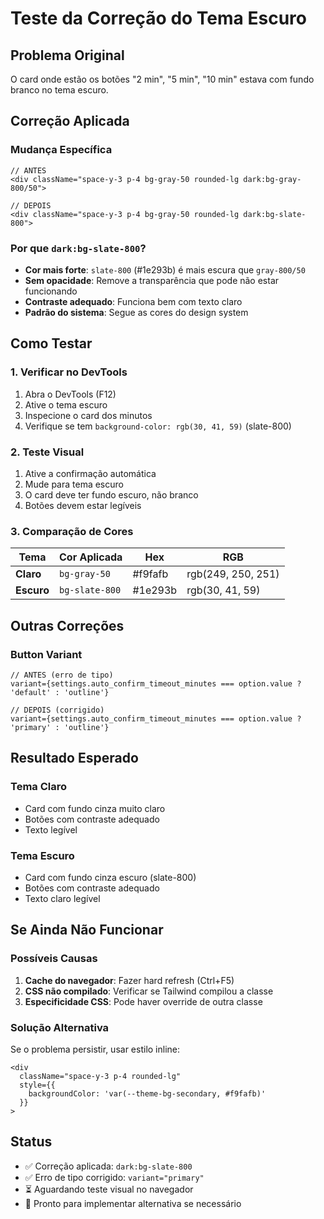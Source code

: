 # Teste da Correção do Tema Escuro

## Problema Original

O card onde estão os botões "2 min", "5 min", "10 min" estava com fundo branco no tema escuro.

## Correção Aplicada

### Mudança Específica

```tsx
// ANTES
<div className="space-y-3 p-4 bg-gray-50 rounded-lg dark:bg-gray-800/50">

// DEPOIS
<div className="space-y-3 p-4 bg-gray-50 rounded-lg dark:bg-slate-800">
```

### Por que `dark:bg-slate-800`?

- **Cor mais forte**: `slate-800` (#1e293b) é mais escura que `gray-800/50`
- **Sem opacidade**: Remove a transparência que pode não estar funcionando
- **Contraste adequado**: Funciona bem com texto claro
- **Padrão do sistema**: Segue as cores do design system

## Como Testar

### 1. Verificar no DevTools

1. Abra o DevTools (F12)
2. Ative o tema escuro
3. Inspecione o card dos minutos
4. Verifique se tem `background-color: rgb(30, 41, 59)` (slate-800)

### 2. Teste Visual

1. Ative a confirmação automática
2. Mude para tema escuro
3. O card deve ter fundo escuro, não branco
4. Botões devem estar legíveis

### 3. Comparação de Cores

| Tema       | Cor Aplicada   | Hex     | RGB                |
| ---------- | -------------- | ------- | ------------------ |
| **Claro**  | `bg-gray-50`   | #f9fafb | rgb(249, 250, 251) |
| **Escuro** | `bg-slate-800` | #1e293b | rgb(30, 41, 59)    |

## Outras Correções

### Button Variant

```tsx
// ANTES (erro de tipo)
variant={settings.auto_confirm_timeout_minutes === option.value ? 'default' : 'outline'}

// DEPOIS (corrigido)
variant={settings.auto_confirm_timeout_minutes === option.value ? 'primary' : 'outline'}
```

## Resultado Esperado

### Tema Claro

- Card com fundo cinza muito claro
- Botões com contraste adequado
- Texto legível

### Tema Escuro

- Card com fundo cinza escuro (slate-800)
- Botões com contraste adequado
- Texto claro legível

## Se Ainda Não Funcionar

### Possíveis Causas

1. **Cache do navegador**: Fazer hard refresh (Ctrl+F5)
2. **CSS não compilado**: Verificar se Tailwind compilou a classe
3. **Especificidade CSS**: Pode haver override de outra classe

### Solução Alternativa

Se o problema persistir, usar estilo inline:

```tsx
<div
  className="space-y-3 p-4 rounded-lg"
  style={{
    backgroundColor: 'var(--theme-bg-secondary, #f9fafb)'
  }}
>
```

## Status

- ✅ Correção aplicada: `dark:bg-slate-800`
- ✅ Erro de tipo corrigido: `variant="primary"`
- ⏳ Aguardando teste visual no navegador
- 🔄 Pronto para implementar alternativa se necessário
